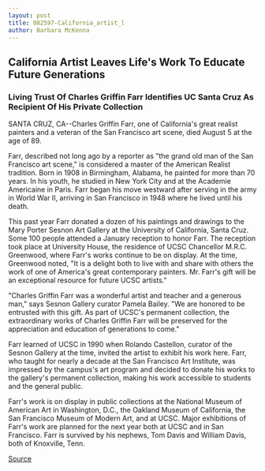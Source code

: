 ```yaml
---
layout: post
title: 082597-California_artist_l
author: Barbara McKenna
---
```


## California Artist Leaves Life's Work To Educate Future Generations

### Living Trust Of Charles Griffin Farr Identifies UC Santa Cruz As Recipient Of His  Private Collection

SANTA CRUZ, CA--Charles Griffin Farr, one of California's great realist  painters and a veteran of the San Francisco art scene, died August 5 at the age  of 89.

Farr, described not long ago by a reporter as "the grand old man of the San  Francisco art scene," is considered a master of the American Realist tradition.  Born in 1908 in Birmingham, Alabama, he painted for more than 70 years. In his  youth, he studied in New York City and at the Academie Americaine in Paris.  Farr began his move westward after serving in the army in World War II,  arriving in San Francisco in 1948 where he lived until his death.

This past year Farr donated a dozen of his paintings and drawings to the  Mary Porter Sesnon Art Gallery at the University of California, Santa Cruz.  Some 100 people attended a January reception to honor Farr. The reception took  place at University House, the residence of UCSC Chancellor M.R.C. Greenwood,  where Farr's works continue to be on display. At the time, Greenwood noted, "It  is a delight both to live with and share with others the work of one of  America's great contemporary painters. Mr. Farr's gift will be an exceptional  resource for future UCSC artists."

"Charles Griffin Farr was a wonderful artist and teacher and a generous  man," says Sesnon Gallery curator Pamela Bailey. "We are honored to be  entrusted with this gift. As part of UCSC's permanent collection, the  extraordinary works of Charles Griffin Farr will be preserved for the  appreciation and education of generations to come."

Farr learned of UCSC in 1990 when Rolando Castellon, curator of the  Sesnon Gallery at the time, invited the artist to exhibit his work here. Farr,  who taught for nearly a decade at the San Francisco Art Institute, was  impressed by the campus's art program and decided to donate his works to the  gallery's permanent collection, making his work accessible to students and the  general public.

Farr's work is on display in public collections at the National Museum of  American Art in Washington, D.C., the Oakland Museum of California, the San  Francisco Museum of Modern Art, and at UCSC. Major exhibitions of Farr's work  are planned for the next year both at UCSC and in San Francisco. Farr is  survived by his nephews, Tom Davis and William Davis, both of Knoxville, Tenn.

[Source](http://www1.ucsc.edu/news_events/press_releases/archive/97-98/08-97/082597-California_artist_l.html "Permalink to 082597-California_artist_l")